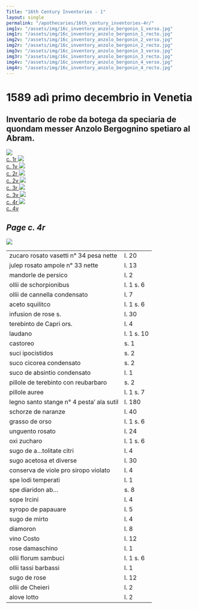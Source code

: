 ```yaml
---
Title: "16th Century Inventories - 1"
layout: single
permalink: "/apothecaries/16th_century_inventories-4r/"
img1v: "/assets/img/16c_inventory_anzolo_bergonin_1_verso.jpg"
img1r: "/assets/img/16c_inventory_anzolo_bergonin_1_recto.jpg"
img2v: "/assets/img/16c_inventory_anzolo_bergonin_2_verso.jpg"
img2r: "/assets/img/16c_inventory_anzolo_bergonin_2_recto.jpg"
img3v: "/assets/img/16c_inventory_anzolo_bergonin_3_verso.jpg"
img3r: "/assets/img/16c_inventory_anzolo_bergonin_3_recto.jpg"
img4v: "/assets/img/16c_inventory_anzolo_bergonin_4_verso.jpg"
img4r: "/assets/img/16c_inventory_anzolo_bergonin_4_recto.jpg"
---
```


# 1589 adì primo decembrio in Venetia

## Inventario de robe da botega da speciaria de quondam messer Anzolo Bergognino spetiaro al Abram.

<div class="thumb-nav">
<span class="thumb-nav-p"><a href="{{ site.baseurl }}apothecaries/16th_century_inventories-1r"><img class="thumb-menu" src="{{ page.img1r | relative_url }}"/>
<br/> c. 1r </a></span>
<span class="thumb-nav-p"><a href="{{ site.baseurl }}apothecaries/16th_century_inventories-1v/"><img class="thumb-menu" src="{{ page.img1v | relative_url }}"/>
<br/> c. 1v </a></span>
<span class="thumb-nav-p"><a href="{{ site.baseurl }}apothecaries/16th_century_inventories-2r/"><img class="thumb-menu" src="{{ page.img2r | relative_url }}"/>
<br/> c. 2r </a> </span>
<span class="thumb-nav-p"><a href="{{ site.baseurl }}apothecaries/16th_century_inventories-2v/"><img class="thumb-menu" src="{{ page.img2v | relative_url }}"/>
<br/> c. 2v </a> </span>
<span class="thumb-nav-p"><a href="{{ site.baseurl }}apothecaries/16th_century_inventories-3r/"><img class="thumb-menu" src="{{ page.img3r | relative_url }}"/>
<br/> c. 3r </a> </span>
<span class="thumb-nav-p"><a href="{{ site.baseurl }}apothecaries/16th_century_inventories-3v/"><img class="thumb-menu" src="{{ page.img3v | relative_url }}"/>
<br/> c. 3v </a> </span>
<span class="thumb-nav-p"><a href="{{ site.baseurl }}apothecaries/16th_century_inventories-4r/"><img class="thumb-menu" src="{{ page.img4r | relative_url }}"/>
<br/> c. 4r </a> </span>
<span class="thumb-nav-p"><a href="{{ site.baseurl }}apothecaries/16th_century_inventories-4v/"><img class="thumb-menu" src="{{ page.img4v | relative_url }}"/>
<br/> c. 4v </a> </span>
</div>

## *Page c. 4r*

<div class="side-by-side">

<p class="inventory-image-float"><a href="{{ page.img4r | relative_url }}"><img src="{{ page.img4r | relative_url }}"/></a></p>
<table class="inventory">
  <tbody>
    <tr>
      <td>zucaro rosato vasetti n° 34 pesa nette</td>
      <td>l. 20</td>
    </tr>
    <tr>
      <td>julep rosato ampole n° 33 nette</td>
      <td>l. 13</td>
    </tr>
    <tr>
      <td>mandorle de persico</td>
      <td>l. 2</td>
    </tr>
    <tr>
      <td>ollii de schorpionibus</td>
      <td>l. 1 s. 6</td>
    </tr>
    <tr>
      <td>ollii de cannella condensato</td>
      <td>l. 7</td>
    </tr>
    <tr>
      <td>aceto squilitco</td>
      <td>l. 1 s. 6</td>
    </tr>
    <tr>
      <td>infusion de rose s.</td>
      <td>l. 30</td>
    </tr>
    <tr>
      <td>terebinto de Capri ors.</td>
      <td>l. 4</td>
    </tr>
    <tr>
      <td>laudano</td>
      <td>l. 1 s. 10</td>
    </tr>
    <tr>
      <td>castoreo</td>
      <td>s. 1</td>
    </tr>
    <tr>
      <td>suci ipocistidos</td>
      <td>s. 2</td>
    </tr>
    <tr>
      <td>suco cicorea condensato</td>
      <td>s. 2</td>
    </tr>
    <tr>
      <td>suco de absintio condensato</td>
      <td>l. 1</td>
    </tr>
    <tr>
      <td>pillole de terebinto con reubarbaro</td>
      <td>s. 2</td>
    </tr>
    <tr>
      <td>pillole auree</td>
      <td>l. 1 s. 7</td>
    </tr>
    <tr>
      <td>legno santo stange n° 4 pesta’ ala sutil</td>
      <td>l. 180</td>
    </tr>
    <tr>
      <td>schorze de naranze</td>
      <td>l. 40</td>
    </tr>
    <tr>
      <td>grasso de orso</td>
      <td>l. 1 s. 6</td>
    </tr>
    <tr>
      <td>unguento rosato</td>
      <td>l. 24</td>
    </tr>
    <tr>
      <td>oxi zucharo</td>
      <td>l. 1 s. 6</td>
    </tr>
    <tr>
      <td>sugo de a…tolitate citri</td>
      <td>l. 4</td>
    </tr>
    <tr>
      <td>sugo acetosa et diverse</td>
      <td>l. 30</td>
    </tr>
    <tr>
      <td>conserva de viole pro siropo violato</td>
      <td>l. 4</td>
    </tr>
    <tr>
      <td>spe lodi temperati</td>
      <td>l. 1</td>
    </tr>
    <tr>
      <td>spe diaridon ab…</td>
      <td>s. 8</td>
    </tr>
    <tr>
      <td>sope Ircini</td>
      <td>l. 4</td>
    </tr>
    <tr>
      <td>syropo de papauare</td>
      <td>l. 5</td>
    </tr>
    <tr>
      <td>sugo de mirto</td>
      <td>l. 4</td>
    </tr>
    <tr>
      <td>diamoron</td>
      <td>l. 8</td>
    </tr>
    <tr>
      <td>vino Costo</td>
      <td>l. 12</td>
    </tr>
    <tr>
      <td>rose damaschino</td>
      <td>l. 1</td>
    </tr>
    <tr>
      <td>ollii florum sambuci</td>
      <td>l. 1 s. 6</td>
    </tr>
    <tr>
      <td>ollii tassi barbassi</td>
      <td>l. 1</td>
    </tr>
    <tr>
      <td>sugo de rose</td>
      <td>l. 12</td>
    </tr>
    <tr>
      <td>ollii de Cheieri</td>
      <td>l. 2</td>
    </tr>
    <tr>
      <td>alove lotto</td>
      <td>l. 2</td>
    </tr>
  </tbody>
</table>
</div>
